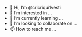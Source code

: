 - 👋 Hi, I’m @cricriqui1vesti
- 👀 I’m interested in ...
- 🌱 I’m currently learning ...
- 💞️ I’m looking to collaborate on ...
- 📫 How to reach me ...

<!---
cricriqui1vesti/cricriqui1vesti is a ✨ special ✨ repository because its `README.md` (this file) appears on your GitHub profile.
You can click the Preview link to take a look at your changes.
--->
